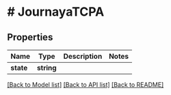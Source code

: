 # # JournayaTCPA

## Properties

Name | Type | Description | Notes
------------ | ------------- | ------------- | -------------
**state** | **string** |  |

[[Back to Model list]](../../README.md#models) [[Back to API list]](../../README.md#endpoints) [[Back to README]](../../README.md)
